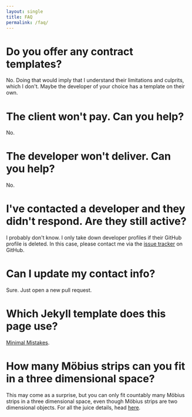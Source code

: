 ```yaml
---
layout: single
title: FAQ
permalink: /faq/
---
```


# Do you offer any contract templates?

No. Doing that would imply that I understand their limitations and culprits, which I don't. Maybe the developer of your choice has a template on their own.

# The client won't pay. Can you help?

No.

# The developer won't deliver. Can you help?

No.

# I've contacted a developer and they didn't respond. Are they still active?

I probably don't know. I only take down developer profiles if their GitHub profile is deleted. In this case, please contact me via the [issue tracker](https://github.com/TGBotDevList/tgbotdevlist.github.io/issues/new/choose) on GitHub.

# Can I update my contact info?

Sure. Just open a new pull request.

# Which Jekyll template does this page use?

[Minimal Mistakes](https://mademistakes.com/work/minimal-mistakes-jekyll-theme/).

# How many Möbius strips can you fit in a three dimensional space?

This may come as a surprise, but you can only fit countably many Möbius strips in a three dimensional space, even though Möbius strips are two dimensional objects. For all the juice details, head [here](https://doi.org/10.1142/S0218216518420051).
